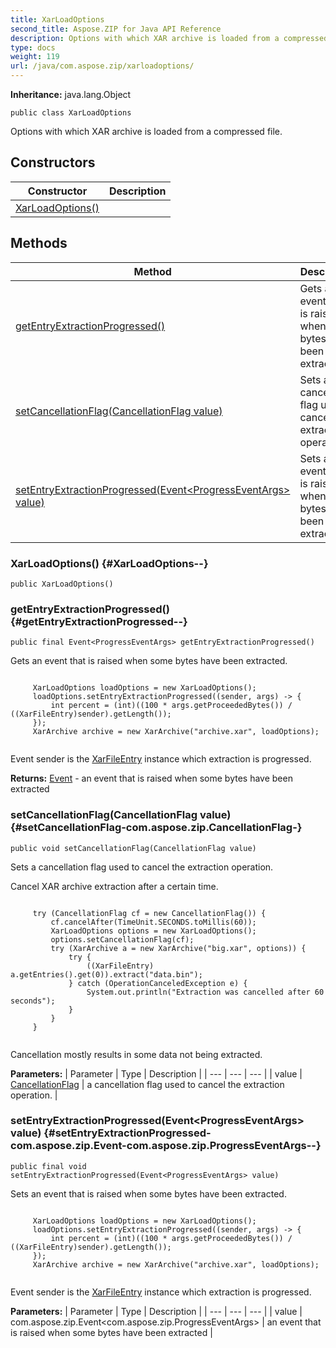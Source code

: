 ```yaml
---
title: XarLoadOptions
second_title: Aspose.ZIP for Java API Reference
description: Options with which XAR archive is loaded from a compressed file.
type: docs
weight: 119
url: /java/com.aspose.zip/xarloadoptions/
---
```


**Inheritance:**
java.lang.Object
```
public class XarLoadOptions
```

Options with which XAR archive is loaded from a compressed file.
## Constructors

| Constructor | Description |
| --- | --- |
| [XarLoadOptions()](#XarLoadOptions--) |  |
## Methods

| Method | Description |
| --- | --- |
| [getEntryExtractionProgressed()](#getEntryExtractionProgressed--) | Gets an event that is raised when some bytes have been extracted. |
| [setCancellationFlag(CancellationFlag value)](#setCancellationFlag-com.aspose.zip.CancellationFlag-) | Sets a cancellation flag used to cancel the extraction operation. |
| [setEntryExtractionProgressed(Event&lt;ProgressEventArgs&gt; value)](#setEntryExtractionProgressed-com.aspose.zip.Event-com.aspose.zip.ProgressEventArgs--) | Sets an event that is raised when some bytes have been extracted. |
### XarLoadOptions() {#XarLoadOptions--}
```
public XarLoadOptions()
```


### getEntryExtractionProgressed() {#getEntryExtractionProgressed--}
```
public final Event<ProgressEventArgs> getEntryExtractionProgressed()
```


Gets an event that is raised when some bytes have been extracted.

```

     XarLoadOptions loadOptions = new XarLoadOptions();
     loadOptions.setEntryExtractionProgressed((sender, args) -> {
         int percent = (int)((100 * args.getProceededBytes()) / ((XarFileEntry)sender).getLength());
     });
     XarArchive archive = new XarArchive("archive.xar", loadOptions);
 
```

Event sender is the [XarFileEntry](../../com.aspose.zip/xarfileentry) instance which extraction is progressed.

**Returns:**
[Event](../../com.aspose.zip/event) - an event that is raised when some bytes have been extracted
### setCancellationFlag(CancellationFlag value) {#setCancellationFlag-com.aspose.zip.CancellationFlag-}
```
public void setCancellationFlag(CancellationFlag value)
```


Sets a cancellation flag used to cancel the extraction operation.

Cancel XAR archive extraction after a certain time.

```

     try (CancellationFlag cf = new CancellationFlag()) {
         cf.cancelAfter(TimeUnit.SECONDS.toMillis(60));
         XarLoadOptions options = new XarLoadOptions();
         options.setCancellationFlag(cf);
         try (XarArchive a = new XarArchive("big.xar", options)) {
             try {
                 ((XarFileEntry) a.getEntries().get(0)).extract("data.bin");
             } catch (OperationCanceledException e) {
                 System.out.println("Extraction was cancelled after 60 seconds");
             }
         }
     }
 
```

Cancellation mostly results in some data not being extracted.

**Parameters:**
| Parameter | Type | Description |
| --- | --- | --- |
| value | [CancellationFlag](../../com.aspose.zip/cancellationflag) | a cancellation flag used to cancel the extraction operation. |

### setEntryExtractionProgressed(Event&lt;ProgressEventArgs&gt; value) {#setEntryExtractionProgressed-com.aspose.zip.Event-com.aspose.zip.ProgressEventArgs--}
```
public final void setEntryExtractionProgressed(Event<ProgressEventArgs> value)
```


Sets an event that is raised when some bytes have been extracted.

```

     XarLoadOptions loadOptions = new XarLoadOptions();
     loadOptions.setEntryExtractionProgressed((sender, args) -> {
         int percent = (int)((100 * args.getProceededBytes()) / ((XarFileEntry)sender).getLength());
     });
     XarArchive archive = new XarArchive("archive.xar", loadOptions);
 
```

Event sender is the [XarFileEntry](../../com.aspose.zip/xarfileentry) instance which extraction is progressed.

**Parameters:**
| Parameter | Type | Description |
| --- | --- | --- |
| value | com.aspose.zip.Event&lt;com.aspose.zip.ProgressEventArgs&gt; | an event that is raised when some bytes have been extracted |

